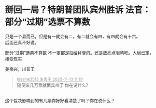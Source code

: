 # 掰回一局？特朗普团队宾州胜诉 法官：部分“过期”选票不算数


只是一个县而已，但是有一就会有二，有二就会有四，有四就会有十六。<br />
后面还真不好说。

部分“过期”选票不算数 不一定都是投给拜登的。还是放亮点眼睛吧。大局已定，接受现实

美帝兴，川普王

<div class="quote"><blockquote><font size="2"><a href="https://www.hostloc.com/forum.php?mod=redirect&amp;goto=findpost&amp;pid=9447624&amp;ptid=766132" target="_blank"><font color="#999999">kissmk3515 发表于 2020-11-13 11:19</font></a></font><br />
随便废几万票就赢宾州了 你在说什么?</blockquote></div><br />
这个裁决影响到的有几票你好好看清楚了吗？你在说什么？
